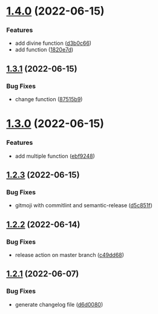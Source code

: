 # [1.4.0](https://github.com/huutri148/auto-releasing/compare/v1.3.1...v1.4.0) (2022-06-15)


### Features

* add divine function ([d3b0c66](https://github.com/huutri148/auto-releasing/commit/d3b0c6642d2a48163efe5fd1eccf9765767c59aa))
* add function ([1820e7d](https://github.com/huutri148/auto-releasing/commit/1820e7d1510775df00de4c17f4de5776dffb3ab4))

## [1.3.1](https://github.com/huutri148/auto-releasing/compare/v1.3.0...v1.3.1) (2022-06-15)


### Bug Fixes

* change function ([87515b9](https://github.com/huutri148/auto-releasing/commit/87515b993439f989f301ac6e80261c19f8256687))

# [1.3.0](https://github.com/huutri148/auto-releasing/compare/v1.2.3...v1.3.0) (2022-06-15)


### Features

* add multiple function ([ebf9248](https://github.com/huutri148/auto-releasing/commit/ebf924889bee4776592bfb9700423faed1a97998))

## [1.2.3](https://github.com/huutri148/auto-releasing/compare/v1.2.2...v1.2.3) (2022-06-15)


### Bug Fixes

* gitmoji with commitlint and semantic-release ([d5c851f](https://github.com/huutri148/auto-releasing/commit/d5c851f213df310304b25790a413e1be9d649abd))

## [1.2.2](https://github.com/huutri148/auto-releasing/compare/v1.2.1...v1.2.2) (2022-06-14)


### Bug Fixes

* release action on master branch ([c49dd68](https://github.com/huutri148/auto-releasing/commit/c49dd68b50eccaa23b186135d98df4d3bed4e98c))

## [1.2.1](https://github.com/huutri148/auto-releasing/compare/v1.2.0...v1.2.1) (2022-06-07)


### Bug Fixes

* generate changelog file ([d6d0080](https://github.com/huutri148/auto-releasing/commit/d6d008033ed12385050bab3e4cada40b09e7ea80))
